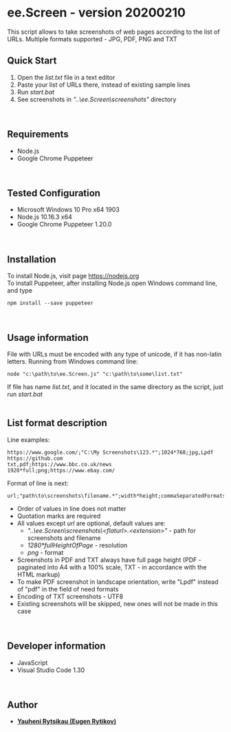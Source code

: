 # ee.Screen - version 20200210
This script allows to take screenshots of web pages according to the list of URLs. Multiple formats supported - JPG, PDF, PNG and TXT
<br>

## Quick Start
1. Open the *list.txt* file in a text editor
2. Paste your list of URLs there, instead of existing sample lines
3. Run *start.bat*
4. See screenshots in *"..\ee.Screen\screenshots\"* directory
<br>

## Requirements
* Node.js
* Google Chrome Puppeteer
<br>

## Tested Configuration
* Microsoft Windows 10 Pro x64 1903
* Node.js 10.16.3 x64
* Google Chrome Puppeteer 1.20.0
<br>

## Installation
To install Node.js, visit page https://nodejs.org<br>
To install Puppeteer, after installing Node.js open Windows command line, and type
```
npm install --save puppeteer
```
<br>

## Usage information
File with URLs must be encoded with any type of unicode, if it has non-latin letters. Running from Windows command line:
```
node "c:\path\to\ee.Screen.js" "c:\path\to\some\list.txt"
```
If file has name *list.txt*, and it located in the same directory as the script, just run *start.bat*<br>
<br>

## List format description
Line examples:
```
https://www.google.com/;"C:\My Screenshots\123.*";1024*768;jpg,Lpdf
https://github.com
txt,pdf;https://www.bbc.co.uk/news
1920*full;png;https://www.ebay.com/
```
Format of line is next:
```
url;"path\to\screenshots\filename.*";width*height;commaSeparatedFormats
```
* Order of values in line does not matter
* Quotation marks are required
* All values except *url* are optional, default values are:
    - *"..\ee.Screen\screenshots\\<flaturl\>.<extension\>"* - path for screenshots and filename
    - *1280\*fullHeightOfPage* - resolution
    - *png* - format
* Screenshots in PDF and TXT always have full page height (PDF - paginated into A4 with a 100% scale, TXT - in accordance with the HTML markup)
* To make PDF screenshot in landscape orientation, write "Lpdf" instead of "pdf" in the field of need formats
* Encoding of TXT screenshots - UTF8
* Existing screenshots will be skipped, new ones will not be made in this case
<br>

## Developer information
* JavaScript
* Visual Studio Code 1.30
<br>

## Author
* [**Yauheni Rytsikau (Eugen Rytikov)**](https://github.com/rytsikau)
